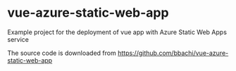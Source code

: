 # vue-azure-static-web-app
Example project for the deployment of vue app with Azure Static Web Apps service


The source code is downloaded from https://github.com/bbachi/vue-azure-static-web-app